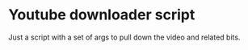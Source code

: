 # Youtube downloader script

Just a script with a set of args to pull down the video and related bits.

